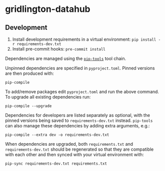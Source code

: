 # gridlington-datahub

## Development

1. Install development requirements in a virtual environment: `pip install -r requirements-dev.txt `
2. Install pre-commit hooks: `pre-commit install`

Dependencies are managed using the [`pip-tools`] tool chain.

Unpinned dependencies are specified in `pyproject.toml`. Pinned versions are
then produced with:

```
pip-compile
```

To add/remove packages edit `pyproject.toml` and run the above command. To
upgrade all existing dependencies run:

```
pip-compile --upgrade
```

Dependencies for developers are listed separately as optional, with the pinned versions
being saved to `requirements-dev.txt` instead. `pip-tools` can also manage these
dependencies by adding extra arguments, e.g.:

```
pip-compile --extra dev -o requirements-dev.txt
```

When dependencies are upgraded, both `requirements.txt` and `requirements-dev.txt`
should be regenerated so that they are compatible with each other and then synced with
your virtual environment with:

```
pip-sync requirements-dev.txt requirements.txt
```

[`pip-tools`]: https://pip-tools.readthedocs.io/en/latest/
